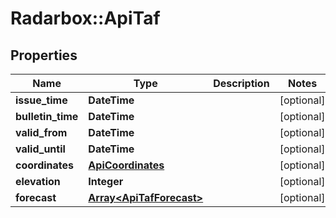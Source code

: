# Radarbox::ApiTaf

## Properties
Name | Type | Description | Notes
------------ | ------------- | ------------- | -------------
**issue_time** | **DateTime** |  | [optional] 
**bulletin_time** | **DateTime** |  | [optional] 
**valid_from** | **DateTime** |  | [optional] 
**valid_until** | **DateTime** |  | [optional] 
**coordinates** | [**ApiCoordinates**](ApiCoordinates.md) |  | [optional] 
**elevation** | **Integer** |  | [optional] 
**forecast** | [**Array&lt;ApiTafForecast&gt;**](ApiTafForecast.md) |  | [optional] 

